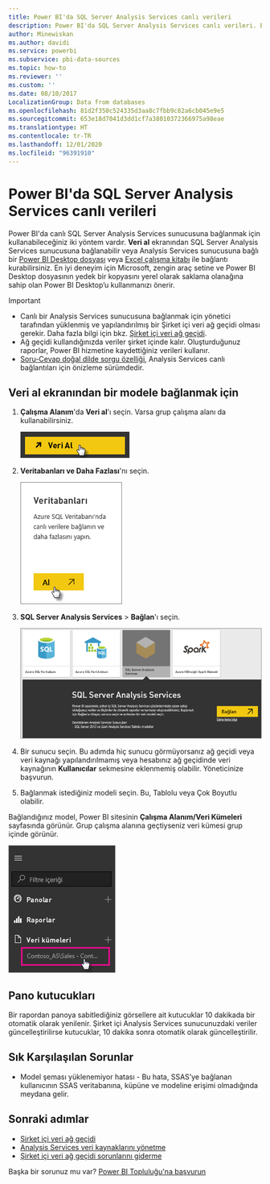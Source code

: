 ```yaml
---
title: Power BI'da SQL Server Analysis Services canlı verileri
description: Power BI'da SQL Server Analysis Services canlı verileri. Bu işlem, kurumsal ağ geçidi için yapılandırılmış olan veri kaynağı aracılığıyla gerçekleştirilir.
author: Minewiskan
ms.author: davidi
ms.service: powerbi
ms.subservice: pbi-data-sources
ms.topic: how-to
ms.reviewer: ''
ms.custom: ''
ms.date: 08/10/2017
LocalizationGroup: Data from databases
ms.openlocfilehash: 81d2f350c524335d3aa8c7fbb9c82a6cb045e9e5
ms.sourcegitcommit: 653e18d7041d3dd1cf7a38010372366975a98eae
ms.translationtype: HT
ms.contentlocale: tr-TR
ms.lasthandoff: 12/01/2020
ms.locfileid: "96391910"
---
```

# <a name="sql-server-analysis-services-live-data-in-power-bi"></a>Power BI'da SQL Server Analysis Services canlı verileri

Power BI'da canlı SQL Server Analysis Services sunucusuna bağlanmak için kullanabileceğiniz iki yöntem vardır. **Veri al** ekranından SQL Server Analysis Services sunucusuna bağlanabilir veya Analysis Services sunucusuna bağlı bir [Power BI Desktop dosyası](service-desktop-files.md) veya [Excel çalışma kitabı](service-excel-workbook-files.md) ile bağlantı kurabilirsiniz. En iyi deneyim için Microsoft, zengin araç setine ve Power BI Desktop dosyasının yedek bir kopyasını yerel olarak saklama olanağına sahip olan Power BI Desktop’u kullanmanızı önerir.

>[!IMPORTANT]
> * Canlı bir Analysis Services sunucusuna bağlanmak için yönetici tarafından yüklenmiş ve yapılandırılmış bir Şirket içi veri ağ geçidi olması gerekir. Daha fazla bilgi için bkz. [Şirket içi veri ağ geçidi](service-gateway-onprem.md).
> * Ağ geçidi kullandığınızda veriler şirket içinde kalır.  Oluşturduğunuz raporlar, Power BI hizmetine kaydettiğiniz verileri kullanır. 
> * [Soru-Cevap doğal dilde sorgu özelliği](../create-reports/service-q-and-a-direct-query.md), Analysis Services canlı bağlantıları için önizleme sürümdedir.

## <a name="to-connect-to-a-model-from-get-data"></a>Veri al ekranından bir modele bağlanmak için

1. **Çalışma Alanım**'da **Veri al**'ı seçin. Varsa grup çalışma alanı da kullanabilirsiniz.

   ![Veri al düğmesine bağlanma](media/sql-server-analysis-services-tabular-data/connecttoas_getdatabutton.png)

2. **Veritabanları ve Daha Fazlası**'nı seçin.

   ![Veri al 1 düğmesine bağlanma](media/sql-server-analysis-services-tabular-data/connecttoas_getdata_1.png)

3. **SQL Server Analysis Services** > **Bağlan**'ı seçin.

   ![Veri al 2 düğmesine bağlanma](media/sql-server-analysis-services-tabular-data/connecttoas_getdata_2.png)

4. Bir sunucu seçin. Bu adımda hiç sunucu görmüyorsanız ağ geçidi veya veri kaynağı yapılandırılmamış veya hesabınız ağ geçidinde veri kaynağının **Kullanıcılar** sekmesine eklenmemiş olabilir. Yöneticinize başvurun.

5. Bağlanmak istediğiniz modeli seçin. Bu, Tablolu veya Çok Boyutlu olabilir.

Bağlandığınız model, Power BI sitesinin **Çalışma Alanım/Veri Kümeleri** sayfasında görünür. Grup çalışma alanına geçtiyseniz veri kümesi grup içinde görünür.

![Veri kümesine bağlanma](media/sql-server-analysis-services-tabular-data/connecttoas_dataset_5.png)

## <a name="dashboard-tiles"></a>Pano kutucukları

Bir rapordan panoya sabitlediğiniz görsellere ait kutucuklar 10 dakikada bir otomatik olarak yenilenir. Şirket içi Analysis Services sunucunuzdaki veriler güncelleştirilirse kutucuklar, 10 dakika sonra otomatik olarak güncelleştirilir.

## <a name="common-issues"></a>Sık Karşılaşılan Sorunlar

* Model şeması yüklenemiyor hatası - Bu hata, SSAS’ye bağlanan kullanıcının SSAS veritabanına, küpüne ve modeline erişimi olmadığında meydana gelir.

## <a name="next-steps"></a>Sonraki adımlar

* [Şirket içi veri ağ geçidi](service-gateway-onprem.md)  
* [Analysis Services veri kaynaklarını yönetme](service-gateway-enterprise-manage-ssas.md)  
* [Şirket içi veri ağ geçidi sorunlarını giderme](service-gateway-onprem-tshoot.md)  

Başka bir sorunuz mu var? [Power BI Topluluğu'na başvurun](https://community.powerbi.com/)
